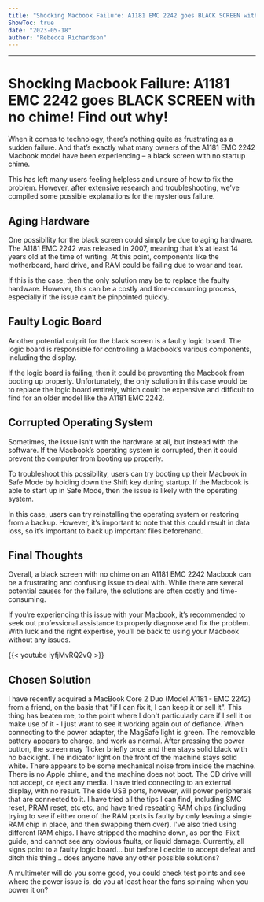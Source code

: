 ```yaml
---
title: "Shocking Macbook Failure: A1181 EMC 2242 goes BLACK SCREEN with no chime! Find out why!"
ShowToc: true 
date: "2023-05-18"
author: "Rebecca Richardson"
---
```

*****
# Shocking Macbook Failure: A1181 EMC 2242 goes BLACK SCREEN with no chime! Find out why!

When it comes to technology, there’s nothing quite as frustrating as a sudden failure. And that’s exactly what many owners of the A1181 EMC 2242 Macbook model have been experiencing – a black screen with no startup chime.

This has left many users feeling helpless and unsure of how to fix the problem. However, after extensive research and troubleshooting, we’ve compiled some possible explanations for the mysterious failure.

## Aging Hardware

One possibility for the black screen could simply be due to aging hardware. The A1181 EMC 2242 was released in 2007, meaning that it’s at least 14 years old at the time of writing. At this point, components like the motherboard, hard drive, and RAM could be failing due to wear and tear.

If this is the case, then the only solution may be to replace the faulty hardware. However, this can be a costly and time-consuming process, especially if the issue can’t be pinpointed quickly.

## Faulty Logic Board

Another potential culprit for the black screen is a faulty logic board. The logic board is responsible for controlling a Macbook’s various components, including the display.

If the logic board is failing, then it could be preventing the Macbook from booting up properly. Unfortunately, the only solution in this case would be to replace the logic board entirely, which could be expensive and difficult to find for an older model like the A1181 EMC 2242.

## Corrupted Operating System

Sometimes, the issue isn’t with the hardware at all, but instead with the software. If the Macbook’s operating system is corrupted, then it could prevent the computer from booting up properly.

To troubleshoot this possibility, users can try booting up their Macbook in Safe Mode by holding down the Shift key during startup. If the Macbook is able to start up in Safe Mode, then the issue is likely with the operating system.

In this case, users can try reinstalling the operating system or restoring from a backup. However, it’s important to note that this could result in data loss, so it’s important to back up important files beforehand.

## Final Thoughts

Overall, a black screen with no chime on an A1181 EMC 2242 Macbook can be a frustrating and confusing issue to deal with. While there are several potential causes for the failure, the solutions are often costly and time-consuming.

If you’re experiencing this issue with your Macbook, it’s recommended to seek out professional assistance to properly diagnose and fix the problem. With luck and the right expertise, you’ll be back to using your Macbook without any issues.

{{< youtube iyfjMvRQ2vQ >}} 



## Chosen Solution
 I have recently acquired a MacBook Core 2 Duo (Model A1181 - EMC 2242) from a friend, on the basis that "if I can fix it, I can keep it or sell it".
This thing has beaten me, to the point where I don't particularly care if I sell it or make use of it - I just want to see it working again out of defiance.
When connecting to the power adapter, the MagSafe light is green. The removable battery appears to charge, and work as normal.
After pressing the power button, the screen may flicker briefly once and then stays solid black with no backlight. The indicator light on the front of the machine stays solid white. There appears to be some mechanical noise from inside the machine.
There is no Apple chime, and the machine does not boot.
The CD drive will not accept, or eject any media.
I have tried connecting to an external display, with no result.
The side USB ports, however, will power peripherals that are connected to it.
I have tried all the tips I can find, including SMC reset, PRAM reset, etc etc, and have tried reseating RAM chips (including trying to see if either one of the RAM ports is faulty by only leaving a single RAM chip in place, and then swapping them over). I've also tried using different RAM chips.
I have stripped the machine down, as per the iFixit guide, and cannot see any obvious faults, or liquid damage.
Currently, all signs point to a faulty logic board... but before I decide to accept defeat and ditch this thing... does anyone have any other possible solutions?

 A multimeter will do you some good, you could check test points and see where the power issue is, do you at least hear the fans spinning when you power it on?




